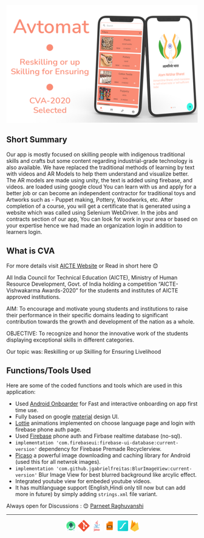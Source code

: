 ![](https://github.com/Parneet-Raghuvanshi/Avtomat/blob/master/readmesources/AvtomatProject.png?raw=true "Avtomat")

## Short Summary

Our app is mostly focused on skilling people with indigenous traditional skills and crafts but some content regarding industrial-grade technology is also available. We have replaced the traditional methods of learning by text with videos and AR Models to help them understand and visualize better. The AR models are made using unity, the text is added using firebase, and videos. are loaded using google cloud You can learn with us and apply for a better job or can become an independent contractor for traditional toys and Artworks such as - Puppet making, Pottery, Woodworks, etc. After completion of a course, you will get a certificate that is generated using a website which was called using Selenium WebDriver. In the jobs and contracts section of our app, You can look for work in your area or based on your expertise hence we had made an organization login in addition to learners login.

## What is CVA

For more details visit [AICTE Website](https://www.aicte-india.org/AICTE%20Vishwakarma%20Award%202020) or Read in short here 😊

All India Council for Technical Education (AICTE), Ministry of Human Resource Development, Govt. of India holding a competition “AICTE-Vishwakarma Awards-2020” for the students and institutes of AICTE approved institutions.

AIM: To encourage and motivate young students and institutions to raise their performance in their specific domains leading to significant contribution towards the growth and development of the nation as a whole.

OBJECTIVE: To recognize and honor the innovative work of the students displaying exceptional skills in different categories.

Our topic was: Reskilling or up Skilling for Ensuring Livelihood

## Functions/Tools Used 

Here are some of the coded functions and tools which are used in this application:

- Used [Android Onboarder](https://github.com/chyrta/AndroidOnboarder) for Fast and interactive onboarding on app first time use.
- Fully based on google [material](https://material.io/design) design UI.
- [Lottie](https://lottiefiles.com/) animations implemented on choose language page and login with firebase phone auth page.
- Used [Firebase](https://firebase.google.com/) phone auth and Firbase realtime database (no-sql).
- `implementation 'com.firebaseui:firebase-ui-database:current-version'` dependency for Firebase Premade Recyclerview.
- [Picaso](https://square.github.io/picasso/) a powerful image downloading and caching library for Android (used this for all netwrok images).
- `implementation 'com.github.jgabrielfreitas:BlurImageView:current-version'` Blur Image View for best blurred background like arcylic effect.
- Integrated youtube view for embeded youtube videos.
- It has multilanguage support (English,Hindi only till now but can add more in future) by simply adding `strings.xml` file variant.

Always open for Discussions : 😊 [Parneet Raghuvanshi](mailto:parneetraghuvanshi@gmail.com)

***

<p align="center">
  <img src="https://github.com/Parneet-Raghuvanshi/Avtomat/blob/master/readmesources/android-studio.png?raw=true" title="Android Studio" height="30"/>
  <img src="https://github.com/Parneet-Raghuvanshi/Avtomat/blob/master/readmesources/Git-Icon.png?raw=true" title="Git" height="30"/>
  <img src="https://github.com/Parneet-Raghuvanshi/Avtomat/blob/master/readmesources/java.png?raw=true" title="Java" height="30"/>
  <img src="https://github.com/Parneet-Raghuvanshi/Avtomat/blob/master/readmesources/xml.png?raw=true" title="XML" height="30"/>
  <img src="https://github.com/Parneet-Raghuvanshi/Avtomat/blob/master/readmesources/lf_Symbol.png?raw=true" title="Lottie Files" height="30"/>
  <img src="https://github.com/Parneet-Raghuvanshi/Avtomat/blob/master/readmesources/firebase.png?raw=true" title="Firebase" height="30"/>
</p>
